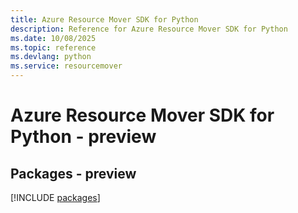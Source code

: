 ```yaml
---
title: Azure Resource Mover SDK for Python
description: Reference for Azure Resource Mover SDK for Python
ms.date: 10/08/2025
ms.topic: reference
ms.devlang: python
ms.service: resourcemover
---
```

# Azure Resource Mover SDK for Python - preview
## Packages - preview
[!INCLUDE [packages](resource-mover-index.md)]